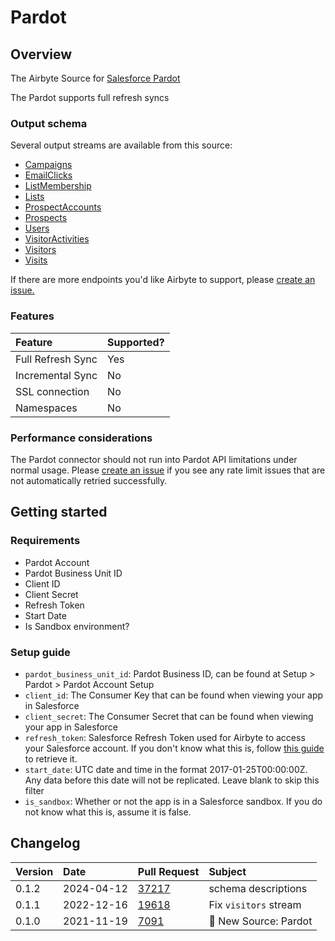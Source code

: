 # Pardot

## Overview

The Airbyte Source for [Salesforce Pardot](https://www.pardot.com/)

The Pardot supports full refresh syncs

### Output schema

Several output streams are available from this source:

* [Campaigns](https://developer.salesforce.com/docs/marketing/pardot/guide/campaigns-v4.html)
* [EmailClicks](https://developer.salesforce.com/docs/marketing/pardot/guide/batch-email-clicks-v4.html)
* [ListMembership](https://developer.salesforce.com/docs/marketing/pardot/guide/list-memberships-v4.html)
* [Lists](https://developer.salesforce.com/docs/marketing/pardot/guide/lists-v4.html)
* [ProspectAccounts](https://developer.salesforce.com/docs/marketing/pardot/guide/prospect-accounts-v4.html)
* [Prospects](https://developer.salesforce.com/docs/marketing/pardot/guide/prospects-v4.html)
* [Users](https://developer.salesforce.com/docs/marketing/pardot/guide/users-v4.html)
* [VisitorActivities](https://developer.salesforce.com/docs/marketing/pardot/guide/visitor-activities-v4.html)
* [Visitors](https://developer.salesforce.com/docs/marketing/pardot/guide/visitors-v4.html)
* [Visits](https://developer.salesforce.com/docs/marketing/pardot/guide/visits-v4.html)

If there are more endpoints you'd like Airbyte to support, please [create an issue.](https://github.com/airbytehq/airbyte/issues/new/choose)

### Features

| Feature | Supported? |
| :--- | :--- |
| Full Refresh Sync | Yes |
| Incremental Sync | No |
| SSL connection | No |
| Namespaces | No |

### Performance considerations

The Pardot connector should not run into Pardot API limitations under normal usage. Please [create an issue](https://github.com/airbytehq/airbyte/issues) if you see any rate limit issues that are not automatically retried successfully.

## Getting started

### Requirements

* Pardot Account
* Pardot Business Unit ID
* Client ID
* Client Secret
* Refresh Token
* Start Date
* Is Sandbox environment?

### Setup guide

* `pardot_business_unit_id`: Pardot Business ID, can be found at Setup > Pardot > Pardot Account Setup
* `client_id`: The Consumer Key that can be found when viewing your app in Salesforce
* `client_secret`: The Consumer Secret that can be found when viewing your app in Salesforce
* `refresh_token`: Salesforce Refresh Token used for Airbyte to access your Salesforce account. If you don't know what this is, follow [this guide](https://medium.com/@bpmmendis94/obtain-access-refresh-tokens-from-salesforce-rest-api-a324fe4ccd9b) to retrieve it.
* `start_date`: UTC date and time in the format 2017-01-25T00:00:00Z. Any data before this date will not be replicated. Leave blank to skip this filter
* `is_sandbox`: Whether or not the app is in a Salesforce sandbox. If you do not know what this is, assume it is false.

## Changelog

| Version | Date       | Pull Request                                             | Subject               |
| :------ | :--------- | :------------------------------------------------------- | :-------------------- |
| 0.1.2 | 2024-04-12 | [37217](https://github.com/airbytehq/airbyte/pull/37217) | schema descriptions |
| 0.1.1   | 2022-12-16 | [19618](https://github.com/airbytehq/airbyte/pull/19618) | Fix `visitors` stream |
| 0.1.0   | 2021-11-19 | [7091](https://github.com/airbytehq/airbyte/pull/7091)   | 🎉 New Source: Pardot |
